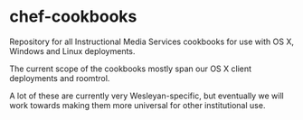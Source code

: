 chef-cookbooks
==============

Repository for all Instructional Media Services cookbooks for use with OS X, Windows and Linux deployments.

The current scope of the cookbooks mostly span our OS X client deployments and roomtrol.

A lot of these are currently very Wesleyan-specific, but eventually we will work towards making them more universal for other institutional use.
